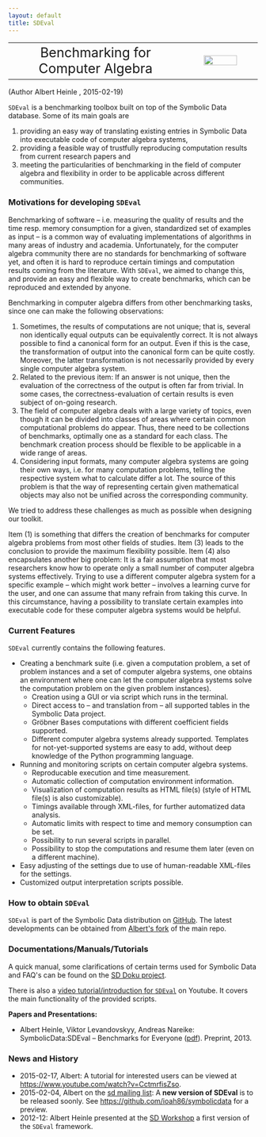 ```yaml
---
layout: default
title: SDEval
---
```


<table width="90%">
<tr align="center">
<td width="70%" style="font-size:20pt;">
Benchmarking for Computer Algebra

</td>
<td width="30%" >
<img width="70%" src="http://symbolicdata.org/Uploads/images/sdeval_logo.png"/>

</td>
</tr>
</table>
(Author Albert Heinle <aheinle@uwaterloo.ca>, 2015-02-19)

`SDEval` is a benchmarking toolbox built on top of the Symbolic Data database. Some of its main goals are

1.  providing an easy way of translating existing entries in Symbolic Data into executable code of computer algebra systems,
2.  providing a feasible way of trustfully reproducing computation results from current research papers and
3.  meeting the particularities of benchmarking in the field of computer algebra and flexibility in order to be applicable across different communities.

### Motivations for developing `SDEval`

Benchmarking of software – i.e. measuring the quality of results and the time resp. memory consumption for a given, standardized set of examples as input – is a common way of evaluating implementations of algorithms in many areas of industry and academia. Unfortunately, for the computer algebra community there are no standards for benchmarking of software yet, and often it is hard to reproduce certain timings and computation results coming from the literature. With `SDEval`, we aimed to change this, and provide an easy and flexible way to create benchmarks, which can be reproduced and extended by anyone.

Benchmarking in computer algebra differs from other benchmarking tasks, since one can make the following observations:

1.  Sometimes, the results of computations are not unique; that is, several non identically equal outputs can be equivalently correct. It is not always possible to find a canonical form for an output. Even if this is the case, the transformation of output into the canonical form can be quite costly. Moreover, the latter transformation is not necessarily provided by every single computer algebra system.
2.  Related to the previous item: If an answer is not unique, then the evaluation of the correctness of the output is often far from trivial. In some cases, the correctness-evaluation of certain results is even subject of on-going research.
3.  The field of computer algebra deals with a large variety of topics, even though it can be divided into classes of areas where certain common computational problems do appear. Thus, there need to be collections of benchmarks, optimally one as a standard for each class. The benchmark creation process should be flexible to be applicable in a wide range of areas.
4.  Considering input formats, many computer algebra systems are going their own ways, i.e. for many computation problems, telling the respective system what to calculate differ a lot. The source of this problem is that the way of representing certain given mathematical objects may also not be unified across the corresponding community.

We tried to address these challenges as much as possible when designing our toolkit.

Item (1) is something that differs the creation of benchmarks for computer algebra problems from most other fields of studies. Item (3) leads to the conclusion to provide the maximum flexibility possible. Item (4) also encapsulates another big problem: It is a fair assumption that most researchers know how to operate only a small number of computer algebra systems effectively. Trying to use a different computer algebra system for a specific example – which might work better – involves a learning curve for the user, and one can assume that many refrain from taking this curve. In this circumstance, having a possibility to translate certain examples into executable code for these computer algebra systems would be helpful.

### Current Features

`SDEval` currently contains the following features.

-   Creating a benchmark suite (i.e. given a computation problem, a set of problem instances and a set of computer algebra systems, one obtains an environment where one can let the computer algebra systems solve the computation problem on the given problem instances).
    -   Creation using a GUI or via script which runs in the terminal.
    -   Direct access to – and translation from – all supported tables in the Symbolic Data project.
    -   Gröbner Bases computations with different coefficient fields supported.
    -   Different computer algebra systems already supported. Templates for not-yet-supported systems are easy to add, without deep knowledge of the Python programming language.
-   Running and monitoring scripts on certain computer algebra systems.
    -   Reproducable execution and time measurement.
    -   Automatic collection of computation environment information.
    -   Visualization of computation results as HTML file(s) (style of HTML file(s) is also customizable).
    -   Timings available through XML-files, for further automatized data analysis.
    -   Automatic limits with respect to time and memory consumption can be set.
    -   Possibility to run several scripts in parallel.
    -   Possibility to stop the computations and resume them later (even on a different machine).
-   Easy adjusting of the settings due to use of human-readable XML-files for the settings.
-   Customized output interpretation scripts possible.

### How to obtain `SDEval`

`SDEval` is part of the Symbolic Data distribution on [GitHub](https://github.com/symbolicdata/symbolicdata). The latest developments can be obtained from [Albert's fork](https://github.com/ioah86/symbolicdata) of the main repo.

### Documentations/Manuals/Tutorials

A quick manual, some clarifications of certain terms used for Symbolic Data and FAQ's can be found on the [SD Doku project](http://symbolicdata.readthedocs.org/en/latest).

There is also a [video tutorial/introduction for `SDEval`](https://www.youtube.com/watch?v=CctmrfisZso) on Youtube. It covers the main functionality of the provided scripts.

**Papers and Presentations:**

-   Albert Heinle, Viktor Levandovskyy, Andreas Nareike: SymbolicData:SDEval – Benchmarks for Everyone ([pdf](http://symbolicdata.uni-leipzig.de/Papers/casc2013-preprint.pdf)). Preprint, 2013.

### News and History

-   2015-02-17, Albert: A tutorial for interested users can be viewed at <https://www.youtube.com/watch?v=CctmrfisZso>.
-   2015-02-04, Albert on the [sd mailing list](https://groups.google.com/d/msg/symbolicdata/2rZXK_j8Afk/Ktztshg3OqMJ): A **new version of SDEval** is to be released soonly. See <https://github.com/ioah86/symbolicdata> for a preview.
-   2012-12: Albert Heinle presented at the [SD Workshop](Events.2012-12 "wikilink") a first version of the `SDEval` framework.

